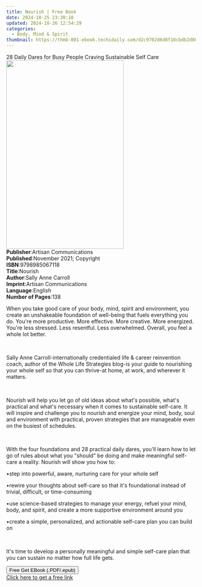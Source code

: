 ```yaml
---
title: Nourish | Free Book
date: 2024-10-25 23:30:18
updated: 2024-10-26 12:54:29
categories:
  - Body, Mind & Spirit
thumbnail: https://thmb-001-ebook.techidaily.com/d2c9702d6d8f18cbdb2d8067510f2fb9e16fb4cfd6d9cc1028fb4447ae5dde15.jpg
---
```

<main id="book-container">
  <div class="flex flex-col">
    <div class="book-brief flex-1 py-6 px-4 sm:p-6 md:py-10 md:px-8">
      <!-- brief-->
      <div class="book-brief-main">
        28 Daily Dares for Busy People Craving Sustainable Self Care
      </div>
    </div>
    <div
      class="book-meta-info flex-1 grid gap-4 col-start-1 col-end-3 row-start-1 sm:mb-6 sm:grid-cols-4 lg:gap-6 lg:col-start-2 lg:row-end-6 lg:row-span-6 lg:mb-0"
    >
      <div
        class="book-meta-info-left place-content-center mt-4 p-4 text-sm leading-6 col-start-2 col-span-2 dark:text-slate-400"
      >
        <img
          class="w-full h-500 object-cover rounded-lg sm:h-255 sm:col-span-2 lg:col-span-full"
          src="https://img-001-ebook.techidaily.com/a140ffc113a507b9d15f7c03660136f4e68cae089b5354a6b04fb65ee5c0f0f6.jpg"
          alt=""
          width="312"
          height="500"
        />
      </div>
      <div
        class="book-meta-info-right mt-2 col-start-1 row-start-2 col-span-3 self-center"
      >
        <!-- meta data  -->
        <div class="flex flex-col px-4 md:px-8">
          <div class="flex-1">
            <strong>Publisher</strong>:<span class="px-2"
              >Artisan Communications</span
            >
          </div>
          <div class="flex-1">
            <strong>Published</strong>:<span class="px-2"
              >November 2021; Copyright</span
            >
          </div>
          <div class="flex-1">
            <strong>ISBN</strong>:<span class="px-2">9798985067118</span>
          </div>
          <div class="flex-1">
            <strong>Title</strong>:<span class="px-2">Nourish</span>
          </div>
          <div class="flex-1">
            <strong>Author</strong>:<span class="px-2">Sally Anne Carroll</span>
          </div>
          <div class="flex-1">
            <strong>Imprint</strong>:<span class="px-2"
              >Artisan Communications</span
            >
          </div>
          <div class="flex-1">
            <strong>Language</strong>:<span class="px-2">English</span>
          </div>
          <div class="flex-1">
            <strong>Number of Pages</strong>:<span class="px-2">138</span>
          </div>
        </div>
      </div>
    </div>
    <div class="book-description flex-1 py-6 px-4 sm:p-6 md:py-10 md:px-8">
      <div class="book-description-main">
        <div accordion-content="" id="description">
          <p>
            When you take good care of your body, mind, spirit and environment,
            you create an unshakeable foundation of well-being that fuels
            everything you do. You're more productive. More effective. More
            creative. More energized. You're less stressed. Less resentful. Less
            overwhelmed. Overall, you feel a whole lot better.
          </p>
          <p><br /></p>
          <p>
            Sally Anne Carroll-internationally credentialed life &amp; career
            reinvention coach, author of the Whole Life Strategies blog-is your
            guide to nourishing your whole self so that you can thrive-at home,
            at work, and wherever it matters.
          </p>
          <p><br /></p>
          <p>
            Nourish will help you let go of old ideas about what's possible,
            what's practical and what's necessary when it comes to sustainable
            self-care. It will inspire and challenge you to nourish and energize
            your mind, body, soul and environment with practical, proven
            strategies that are manageable even on the busiest of
            schedules.&nbsp;
          </p>
          <p><br /></p>
          <p>
            With the four foundations and 28 practical daily dares, you'll learn
            how to let go of rules about what you "should" be doing and make
            meaningful self-care a reality. Nourish will show you how to:&nbsp;
          </p>
          <p>•step into powerful, aware, nurturing care for your whole self</p>
          <p>
            •rewire your thoughts about self-care so that it's foundational
            instead of trivial, difficult, or time-consuming
          </p>
          <p>
            •use science-based strategies to manage your energy, refuel your
            mind, body, and spirit, and create a more supportive environment
            around you
          </p>
          <p>
            •create a simple, personalized, and actionable self-care plan you
            can build on&nbsp;
          </p>
          <p><br /></p>
          <p>
            It's time to develop a personally meaningful and simple self-care
            plan that you can sustain no matter how full life gets.
          </p>
        </div>
        <div class="accordion-fader"></div>
      </div>
    </div>
    <div class="book-excerpts flex-1 py-6 px-4 sm:p-6 md:py-10 md:px-8"></div>
    <div
      class="book-about-author flex-1 py-6 px-4 sm:p-6 md:py-10 md:px-8"
    ></div>
    <div class="book-free-get flex-1 py-6 px-4 sm:p-6 md:py-10 md:px-8">
      <button
        id="btn-free-get"
        class="bg-blue-500 hover:bg-blue-700 text-white font-bold py-2 px-4 rounded"
      >
        Free Get EBook (.PDF/.epub)
      </button>
      <div id="countdown-display" class="px-2 text-lg mt-2"></div>
      <a
        id="free-link"
        class="hidden bg-blue-500 hover:bg-blue-700 text-white font-bold py-2 px-4 rounded"
        href="https://www.ebooks.com/en-us/book/210399439/nourish/sally-anne-carroll/"
        target="_blank"
        >Click here to get a free link</a
      >
    </div>
    <script>
      let countdownTime = 0;
      let countdownInterval = null;
      document
        .getElementById('btn-free-get')
        .addEventListener('click', startCountdown);
      function startCountdown() {
        countdownTime = new Date().getTime() + 60000 * 3;
        countdownInterval = setInterval(updateCountdown, 1000);
        document.getElementById('btn-free-get').disabled = true;
        document
          .getElementById('btn-free-get')
          .classList.add('bg-gray-500', 'cursor-not-allowed');
      }
      function updateCountdown() {
        let currentTime = new Date().getTime();
        let timeLeft = countdownTime - currentTime;
        let secondsLeft = Math.floor(timeLeft / 1000);
        document.getElementById('countdown-display').innerHTML =
          `Remaining time: ${secondsLeft} seconds.`;
        if (secondsLeft <= 0) {
          clearInterval(countdownInterval);
          document.getElementById('btn-free-get').classList.add('hidden');
          document.getElementById('free-link').classList.remove('hidden');
          document.getElementById('countdown-display').innerHTML = '';
        }
      }
    </script>
  </div>
</main>
